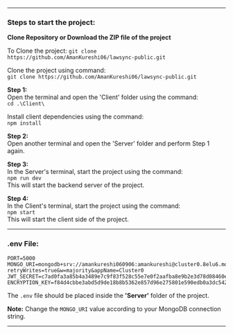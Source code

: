 

---

### Steps to start the project:

**Clone Repository or Download the ZIP file of the project**

To Clone the project:
`git clone https://github.com/AmanKureshi06/lawsync-public.git`

Clone the project using command:  
`git clone https://github.com/AmanKureshi06/lawsync-public.git`  

**Step 1:**  
Open the terminal and open the 'Client' folder using the command:  
`cd .\Client\`  

Install client dependencies using the command:  
`npm install`  

**Step 2:**  
Open another terminal and open the 'Server' folder and perform Step 1 again.  

**Step 3:**  
In the Server's terminal, start the project using the command:  
`npm run dev`  
This will start the backend server of the project.  

**Step 4:**  
In the Client's terminal, start the project using the command:  
`npm start`  
This will start the client side of the project.  

---

### .env File:

```
PORT=5000
MONGO_URI=mongodb+srv://amankureshi060906:amankureshi@cluster0.8elu6.mongodb.net/?retryWrites=true&w=majority&appName=Cluster0
JWT_SECRET=c7ad0fa3a85b4a3489e7c9f83f528c55e7e0f2aafba8e9b2e3d78d08460eafc8
ENCRYPTION_KEY=f84d4cbbe3abd5d9de18b8b5362e857d96e275801e590edb0a3dc5425e32f3cc
```

The `.env` file should be placed inside the **'Server'** folder of the project.  

**Note:** Change the `MONGO_URI` value according to your MongoDB connection string.  

---
